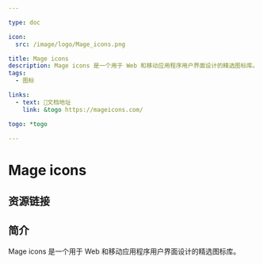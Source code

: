 ```yaml
---

type: doc

icon:
  src: /image/logo/Mage_icons.png

title: Mage icons
description: Mage icons 是一个用于 Web 和移动应用程序用户界面设计的精选图标库。
tags:
  - 图标

links:
  - text: 📖文档地址
    link: &togo https://mageicons.com/

togo: *togo

---
```


<ShowLogo />

# Mage icons

<ShowTags />

<ShowBreadcrumb />

## 资源链接

<ShowLinks />

## 简介

Mage icons 是一个用于 Web 和移动应用程序用户界面设计的精选图标库。
